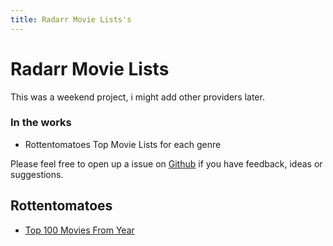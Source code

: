 ```yaml
---
title: Radarr Movie Lists's
---
```


# Radarr Movie Lists

This was a weekend project, i might add other providers later. 

### In the works
- Rottentomatoes Top Movie Lists for each genre

Please feel free to open up a issue on [Github](https://github.com/silentdot/rottentomatoes_radarr_lists/issues/new) if you have feedback, ideas or suggestions.

## Rottentomatoes
- [Top 100 Movies From Year](https://silentdot.github.io/rottentomatoes_radarr_lists/top_100_movies_from/)
